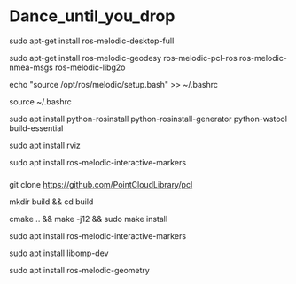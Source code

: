 # Dance_until_you_drop



sudo apt-get install ros-melodic-desktop-full

sudo apt-get install ros-melodic-geodesy ros-melodic-pcl-ros ros-melodic-nmea-msgs ros-melodic-libg2o

echo "source /opt/ros/melodic/setup.bash" >> ~/.bashrc

source ~/.bashrc

sudo apt install python-rosinstall python-rosinstall-generator python-wstool build-essential

sudo apt install rviz

sudo apt install ros-melodic-interactive-markers

###

git clone https://github.com/PointCloudLibrary/pcl

mkdir build && cd build

cmake .. && make -j12 && sudo make install

sudo apt install ros-melodic-interactive-markers

sudo apt install libomp-dev

sudo apt install ros-melodic-geometry


